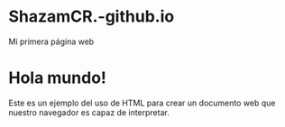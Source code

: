 # ShazamCR.-github.io
Mi primera página web 
<!DOCTYPE html>
<HTML>
  <head>
    <title>Mi primer WEB</title>
  </head>
  <body>
    <div id="una capa">
      <h1>Hola mundo!</h1>
      <p>Este es un ejemplo del uso de HTML para crear un documento web que nuestro navegador es capaz de interpretar.</p>
    </div>
  </body>  
</HTML>
